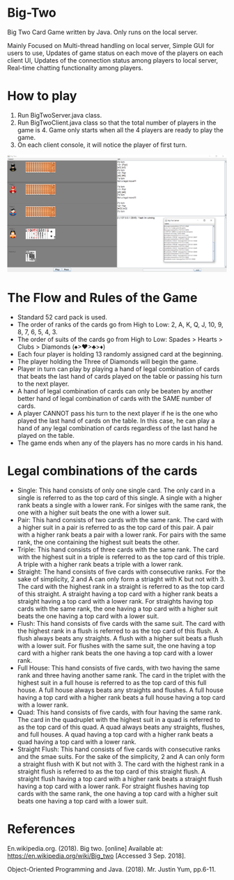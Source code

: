 # Big-Two
Big Two Card Game written by Java. 
Only runs on the local server.

Mainly Focused on Multi-thread handling on local server, Simple GUI for users to use, Updates of game status on each move of the players on each client UI, Updates of the connection status among players to local server, Real-time chatting functionality among players. 

# How to play
1.  Run BigTwoServer.java class.
2.  Run BigTwoClient.java class so that the total number of players in the game is 4. Game only starts when all the 4 players are ready to play the game.
3.  On each client console, it will notice the player of first turn.

![screenshot](https://github.com/choijaewon959/Big-Two/blob/master/screenshots/screen-gameplaying-withServerConsole.PNG)

# The Flow and Rules of the Game
* Standard 52 card pack is used.
* The order of ranks of the cards go from High to Low: 2, A, K, Q, J, 10, 9, 8, 7, 6, 5, 4, 3.
* The order of suits of the cards go from High to Low: Spades > Hearts > Clubs > Diamonds (♠>♥>♣>♦)
* Each four player is holding 13 randomly assigned card at the beginning.
* The player holding the Three of Diamonds will begin the game.
* Player in turn can play by playing a hand of legal combination of cards that beats the last hand of cards played on the table or passing his turn to the next player.
* A hand of legal combination of cards can only be beaten by another better hand of legal combination of cards with the SAME number of cards.
* A player CANNOT pass his turn to the next player if he is the one who played the last hand of cards on the table. In this case, he can play a hand of any legal combination of cards regardless of the last hand he played on the table.
* The game ends when any of the players has no more cards in his hand.

# Legal combinations of the cards
* Single: This hand consists of only one single card. The only card in a single is referred to as the top card of this single. A single with a higher rank beats a single with a lower rank. For sinlges with the same rank, the one with a higher suit beats the one with a lower suit.
* Pair: This hand consists of two cards with the same rank. The card with a higher suit in a pair is referred to as the top card of this pair. A pair with a higher rank beats a pair with a lower rank. For pairs with the same rank, the one containing the highest suit beats the other.
* Triple: This hand consists of three cards with the same rank. The card with the highest suit in a triple is referred to as the top card of this triple. A triple with a higher rank beats a triple with a lower rank.
* Straight: The hand consists of five cards with consecutive ranks. For the sake of simplicity, 2 and A can only form a striaght with K but not with 3. The card with the highest rank in a straight is referred to as the top card of this straight. A straight having a top card with a higher rank beats a straight having a top card with a lower rank. For straights having top cards with the same rank, the one having a top card with a higher suit beats the one having a top card with a lower suit.
* Flush:  This hand consists of five cards with the same suit. The card with the highest rank in a flush is referred to as the top card of this flush. A flush always beats any straights. A flush with a higher suit beats a flush with a lower suit. For flushes with the same suit, the one having a top card with a higher rank beats the one having a top card with a lower rank.
* Full House: This hand consists of five cards, with two having the same rank and three having another same rank. The card in the triplet with the highest suit in a full house is referred to as the top card of this full house. A full house always beats any straights and flushes. A full house having a top card with a higher rank beats a full house having a top card with a lower rank.
* Quad: This hand consists of five cards, with four having the same rank. The card in the quadruplet with the highest suit in a quad is referred to as the top card of this quad. A quad always beats any straights, flushes, and full houses. A quad having a top card with a higher rank beats a quad having a top card with a lower rank.
* Straight Flush: This hand consists of five cards with consecutive ranks and the smae suits. For the sake of the simplicity, 2 and A can only form a straight flush with K but not with 3. The card with the highest rank in a straight flush is referred to as the top card of this straight flush. A straight flush having a top card with a higher rank beats a straight flush having a top card with a lower rank. For straight flushes having top cards with the same rank, the one having a top card with a higher suit beats one having a top card with a lower suit.

# References
En.wikipedia.org. (2018). Big two. [online] Available at: https://en.wikipedia.org/wiki/Big_two [Accessed 3 Sep. 2018].

Object-Oriented Programming and Java. (2018). Mr. Justin Yum, pp.6-11.
